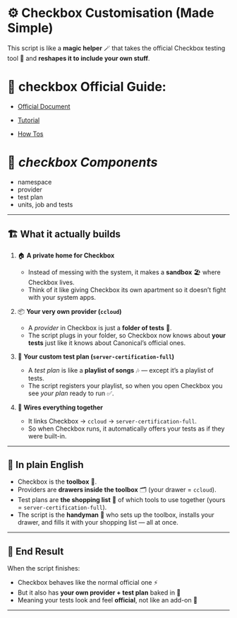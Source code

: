 # ⚙️ Checkbox Customisation (Made Simple)

This script is like a **magic helper** 🪄 that takes the official Checkbox testing tool 🧰 and **reshapes it to include your own stuff**.

# 🔗 checkbox Official Guide:

 - [Official Document](https://canonical-checkbox.readthedocs-hosted.com/latest/)

 - [Tutorial](https://canonical-checkbox.readthedocs-hosted.com/latest/tutorial/)

 - [How Tos](https://canonical-checkbox.readthedocs-hosted.com/latest/how-to/)

# 📝 **_checkbox Components_**

- namespace
- provider
- test plan
- units, job and tests

---
## 🏗️ What it actually builds

1. 🏠 **A private home for Checkbox**  
   - Instead of messing with the system, it makes a **sandbox** 🏖️ where Checkbox lives.  
   - Think of it like giving Checkbox its own apartment so it doesn’t fight with your system apps.  

2. 📦 **Your very own provider (`ccloud`)**  
   - A *provider* in Checkbox is just a **folder of tests** 📑.  
   - The script plugs in your folder, so Checkbox now knows about **your tests** just like it knows about Canonical’s official ones.  

3. 📝 **Your custom test plan (`server-certification-full`)**  
   - A *test plan* is like a **playlist of songs** 🎶 — except it’s a playlist of tests.  
   - The script registers your playlist, so when you open Checkbox you see *your plan* ready to run ✅.  

4. 🔗 **Wires everything together**  
   - It links Checkbox → `ccloud` → `server-certification-full`.  
   - So when Checkbox runs, it automatically offers your tests as if they were built-in.  

---

## 🧩 In plain English

- Checkbox is the **toolbox** 🧰.  
- Providers are **drawers inside the toolbox** 🗂️ (your drawer = `ccloud`).  
- Test plans are **the shopping list** 📝 of which tools to use together (yours = `server-certification-full`).  
- The script is the **handyman** 👷 who sets up the toolbox, installs your drawer, and fills it with your shopping list — all at once.  

---

## 🎉 End Result

When the script finishes:  
- Checkbox behaves like the normal official one ⚡  
- But it also has **your own provider + test plan** baked in 🧩  
- Meaning your tests look and feel **official**, not like an add-on 🚀  

---

